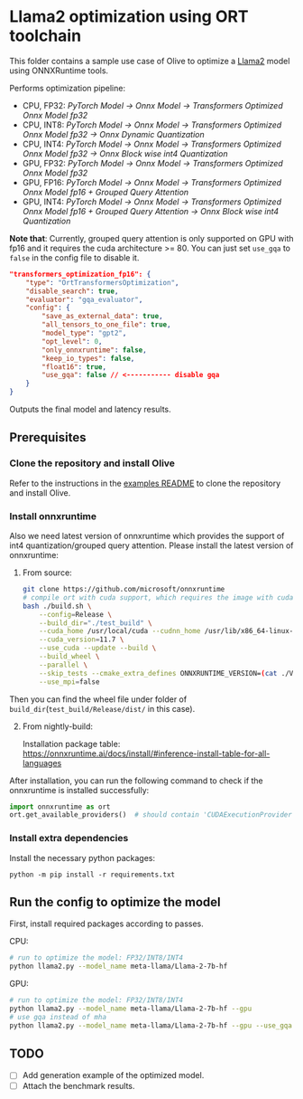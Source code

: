 # Llama2 optimization using ORT toolchain
This folder contains a sample use case of Olive to optimize a [Llama2](https://huggingface.co/meta-llama/Llama-2-7b-hf) model using ONNXRuntime tools.

Performs optimization pipeline:
- CPU, FP32: *PyTorch Model -> Onnx Model -> Transformers Optimized Onnx Model fp32*
- CPU, INT8: *PyTorch Model -> Onnx Model -> Transformers Optimized Onnx Model fp32 -> Onnx Dynamic Quantization*
- CPU, INT4: *PyTorch Model -> Onnx Model -> Transformers Optimized Onnx Model fp32 -> Onnx Block wise int4 Quantization*
- GPU, FP32: *PyTorch Model -> Onnx Model -> Transformers Optimized Onnx Model fp32*
- GPU, FP16: *PyTorch Model -> Onnx Model -> Transformers Optimized Onnx Model fp16 + Grouped Query Attention*
- GPU, INT4: *PyTorch Model -> Onnx Model -> Transformers Optimized Onnx Model fp16 + Grouped Query Attention -> Onnx Block wise int4 Quantization*

**Note that**: Currently, grouped query attention is only supported on GPU with fp16 and it requires the cuda architecture >= 80. You can just set `use_gqa` to `false` in the config file to disable it.
```json
"transformers_optimization_fp16": {
    "type": "OrtTransformersOptimization",
    "disable_search": true,
    "evaluator": "gqa_evaluator",
    "config": {
        "save_as_external_data": true,
        "all_tensors_to_one_file": true,
        "model_type": "gpt2",
        "opt_level": 0,
        "only_onnxruntime": false,
        "keep_io_types": false,
        "float16": true,
        "use_gqa": false // <----------- disable gqa
    }
}
```

Outputs the final model and latency results.

## Prerequisites
### Clone the repository and install Olive

Refer to the instructions in the [examples README](../README.md) to clone the repository and install Olive.

### Install onnxruntime
Also we need latest version of onnxruntime which provides the support of int4 quantization/grouped query attention. Please install the latest version of onnxruntime:

1. From source:
    ```bash
    git clone https://github.com/microsoft/onnxruntime
    # compile ort with cuda support, which requires the image with cuda and cudnn installed
    bash ./build.sh \
        --config=Release \
        --build_dir="./test_build" \
        --cuda_home /usr/local/cuda --cudnn_home /usr/lib/x86_64-linux-gnu/ \
        --cuda_version=11.7 \
        --use_cuda --update --build \
        --build_wheel \
        --parallel \
        --skip_tests --cmake_extra_defines ONNXRUNTIME_VERSION=(cat ./VERSION_NUMBER) \CMAKE_CUDA_ARCHITECTURES="70;75;80" \
        --use_mpi=false
    ```
Then you can find the wheel file under folder of `build_dir`(`test_build/Release/dist/` in this case).

2. From nightly-build:

    Installation package table: https://onnxruntime.ai/docs/install/#inference-install-table-for-all-languages

After installation, you can run the following command to check if the onnxruntime is installed successfully:
```python
import onnxruntime as ort
ort.get_available_providers()  # should contain 'CUDAExecutionProvider'
```

### Install extra dependencies
Install the necessary python packages:
```
python -m pip install -r requirements.txt
```

## Run the config to optimize the model
First, install required packages according to passes.

CPU:
```bash
# run to optimize the model: FP32/INT8/INT4
python llama2.py --model_name meta-llama/Llama-2-7b-hf
```

GPU:
```bash
# run to optimize the model: FP32/INT8/INT4
python llama2.py --model_name meta-llama/Llama-2-7b-hf --gpu
# use gqa instead of mha
python llama2.py --model_name meta-llama/Llama-2-7b-hf --gpu --use_gqa
```

## TODO
- [ ] Add generation example of the optimized model.
- [ ] Attach the benchmark results.
